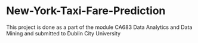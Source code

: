 # New-York-Taxi-Fare-Prediction
This project is done as a part of the module CA683 Data Analytics and Data Mining and submitted to Dublin City University
